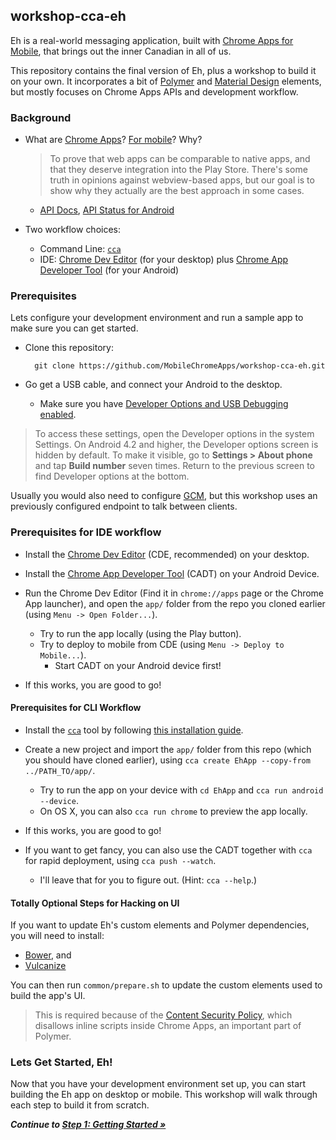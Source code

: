 ## workshop-cca-eh

Eh is a real-world messaging application, built with [Chrome Apps for Mobile](https://developer.chrome.com/apps/chrome_apps_on_mobile), that brings out the inner Canadian in all of us.

This repository contains the final version of Eh, plus a workshop to build it on your own. It incorporates a bit of [Polymer](https://www.polymer-project.org/) and [Material Design](https://www.google.com/design/spec) elements, but mostly focuses on Chrome Apps APIs and development workflow.

### Background

* What are [Chrome Apps](https://developer.chrome.com/apps/about_apps)? [For mobile](https://developer.chrome.com/apps/chrome_apps_on_mobile)? Why?

  > To prove that web apps can be comparable to native apps, and that they deserve integration into the Play Store.
  > There's some truth in opinions against webview-based apps, but our goal is to show why they actually are the best approach in some cases.

  * [API Docs](https://developer.chrome.com/apps/api_index), [API Status for Android](https://github.com/MobileChromeApps/mobile-chrome-apps/blob/master/docs/APIsAndLibraries.md)

* Two workflow choices:
  * Command Line: [`cca`](https://github.com/MobileChromeApps/mobile-chrome-apps)
  * IDE: [Chrome Dev Editor](https://github.com/dart-lang/chromedeveditor) (for your desktop) plus [Chrome App Developer Tool](https://github.com/MobileChromeApps/chrome-app-developer-tool) (for your Android)

### Prerequisites

Lets configure your development environment and run a sample app to make sure you can get started.

* Clone this repository:

        git clone https://github.com/MobileChromeApps/workshop-cca-eh.git

* Go get a USB cable, and connect your Android to the desktop.
  * Make sure you have [Developer Options and USB Debugging enabled](http://developer.android.com/tools/device.html#developer-device-options).

> To access these settings, open the Developer options in the system Settings. On Android 4.2 and higher, the Developer options screen is hidden by default. To make it visible, go to **Settings > About phone** and tap **Build number** seven times. Return to the previous screen to find Developer options at the bottom.

Usually you would also need to configure [GCM](https://developer.android.com/google/gcm/index.html), but this workshop uses an previously configured endpoint to talk between clients.

### Prerequisites for IDE workflow

* Install the [Chrome Dev Editor](https://chrome.google.com/webstore/detail/chrome-dev-editor-develop/pnoffddplpippgcfjdhbmhkofpnaalpg?hl=en) (CDE, recommended) on your desktop.

* Install the [Chrome App Developer Tool](https://github.com/MobileChromeApps/workshop-cca-eh/blob/master/README.md#deploy-to-mobile) (CADT) on your Android Device.

* Run the Chrome Dev Editor (Find it in `chrome://apps` page or the Chrome App launcher), and open the `app/` folder from the repo you cloned earlier (using `Menu -> Open Folder...`).
  * Try to run the app locally (using the Play button).
  * Try to deploy to mobile from CDE (using `Menu -> Deploy to Mobile...`).
    * Start CADT on your Android device first!

* If this works, you are good to go!

#### Prerequisites for CLI Workflow

* Install the [`cca`](https://www.npmjs.org/package/cca) tool by following [this installation guide](https://github.com/MobileChromeApps/mobile-chrome-apps/blob/master/docs/Installation.md).

* Create a new project and import the `app/` folder from this repo (which you should have cloned earlier), using `cca create EhApp --copy-from ../PATH_TO/app/`.
  * Try to run the app on your device with `cd EhApp` and `cca run android --device`.
  * On OS X, you can also `cca run chrome` to preview the app locally.

* If this works, you are good to go!

* If you want to get fancy, you can also use the CADT together with `cca` for rapid deployment, using `cca push --watch`.
  * I'll leave that for you to figure out.  (Hint: `cca --help`.)

#### Totally Optional Steps for Hacking on UI

If you want to update Eh's custom elements and Polymer dependencies, you will need to install:

* [Bower](http://bower.io), and
* [Vulcanize](https://www.npmjs.org/package/vulcanize)

You can then run `common/prepare.sh` to update the custom elements used to build the app's UI.

> This is required because of the [Content Security Policy](https://developer.chrome.com/extensions/contentSecurityPolicy), which disallows inline scripts inside Chrome Apps, an important part of Polymer.

### Lets Get Started, Eh!

Now that you have your development environment set up, you can start building the Eh app on desktop or mobile.  This workshop will walk through each step to build it from scratch.

_**Continue to [Step 1: Getting Started &raquo;](https://github.com/MobileChromeApps/workshop-cca-eh/blob/master/docs/step1.md)**_
